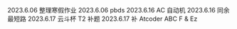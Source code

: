 2023.6.06 整理寒假作业
2023.6.06 pbds
2023.6.16 AC 自动机
2023.6.16 同余最短路
2023.6.17 云斗杯 T2 补题
2023.6.17 补 Atcoder ABC F & Ez

